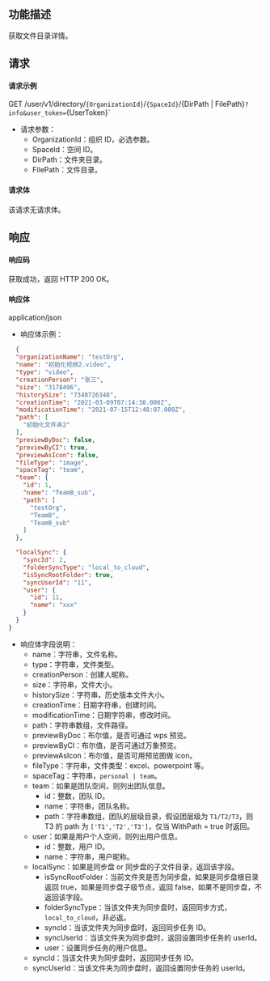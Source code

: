 ## 功能描述

获取文件目录详情。


## 请求

#### 请求示例

GET /user/v1/directory/`{OrganizationId}`/`{SpaceId}`/{DirPath | FilePath}`?info&user_token=`{UserToken}`

- 请求参数：
  - OrganizationId：组织 ID，必选参数。
  - SpaceId：空间 ID。
  - DirPath：文件夹目录。
  - FilePath：文件目录。
  
#### 请求体

该请求无请求体。

## 响应

#### 响应码

获取成功，返回 HTTP 200 OK。

#### 响应体

application/json

- 响应体示例：

```json
  {
  "organizationName": "testOrg",
  "name": "初始化视频2.video",
  "type": "video",
  "creationPerson": "张三",
  "size": "3178496",
  "historySize": "7348726348",
  "creationTime": "2021-03-09T07:14:38.000Z",
  "modificationTime": "2021-07-15T12:48:07.000Z",
  "path": [
    "初始化文件夹2"
  ],
  "previewByDoc": false,
  "previewByCI": true,
  "previewAsIcon": false,
  "fileType": "image",
  "spaceTag": "team",
  "team": {
    "id": 1,
    "name": "TeamB_sub",
    "path": [
      "testOrg",
      "TeamB",
      "TeamB_sub"
    ]
  },

  "localSync": {
    "syncId": 2,
    "folderSyncType": "local_to_cloud",
    "isSyncRootFolder": true,
    "syncUserId": "11",
    "user": {
      "id": 11,
      "name": "xxx"
    }
  }
}
```

- 响应体字段说明：
  - name：字符串，文件名称。
  - type：字符串，文件类型。
  - creationPerson：创建人昵称。
  - size：字符串，文件大小。
  - historySize：字符串，历史版本文件大小。
  - creationTime：日期字符串，创建时间。
  - modificationTime：日期字符串，修改时间。
  - path：字符串数组，文件路径。
  - previewByDoc：布尔值，是否可通过 wps 预览。
  - previewByCI：布尔值，是否可通过万象预览。
  - previewAsIcon：布尔值，是否可用预览图做 icon。
  - fileType：字符串，文件类型：excel、powerpoint 等。
  - spaceTag：字符串，`personal | team`。
  - team：如果是团队空间，则列出团队信息。
    - id：整数，团队 ID。
    - name：字符串，团队名称。
    - path：字符串数组，团队的层级目录，假设团层级为 `T1/T2/T3`，则 T3 的 path 为 `['T1','T2','T3']`，仅当 WithPath = true 时返回。
  - user：如果是用户个人空间，则列出用户信息。
    - id：整数，用户 ID。
    - name：字符串，用户昵称。
  - localSync：如果是同步盘 or 同步盘的子文件目录，返回该字段。
    - isSyncRootFolder：当前文件夹是否为同步盘，如果是同步盘根目录返回 true，如果是同步盘子级节点，返回 false，如果不是同步盘，不返回该字段。
    - folderSyncType：当该文件夹为同步盘时，返回同步方式，`local_to_cloud`，非必返。
    - syncId：当该文件夹为同步盘时，返回同步任务 ID。
    - syncUserId：当该文件夹为同步盘时，返回设置同步任务的 userId。
    - user：设置同步任务的用户信息。
  - syncId：当该文件夹为同步盘时，返回同步任务 ID。
  - syncUserId：当该文件夹为同步盘时，返回设置同步任务的 userId。
